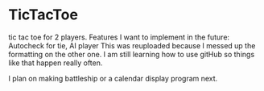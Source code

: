 # TicTacToe
tic tac toe for 2 players. Features I want to implement in the future: Autocheck for tie, AI player
This was reuploaded because I messed up the formatting on the other one. I am still learning how to use
gitHub so things like that happen really often.

I plan on making battleship or a calendar display program next.
